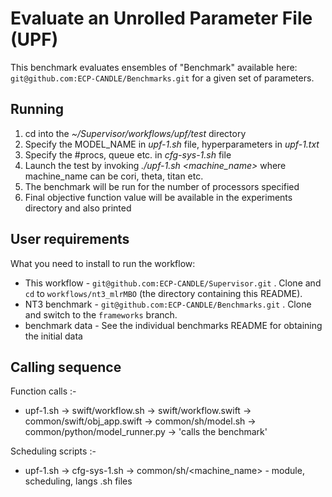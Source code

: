 # Evaluate an Unrolled Parameter File (UPF)  #

This benchmark evaluates ensembles of "Benchmark" available here: `git@github.com:ECP-CANDLE/Benchmarks.git` for a given set of parameters.

## Running ##

1. cd into the *~/Supervisor/workflows/upf/test* directory
2. Specify the MODEL_NAME in *upf-1.sh* file, hyperparameters in *upf-1.txt*
3. Specify the #procs, queue etc. in *cfg-sys-1.sh* file
4. Launch the test by invoking *./upf-1.sh <machine_name>*
    where machine_name can be cori, theta, titan etc.
5. The benchmark will be run for the number of processors specified
6. Final objective function value will be available in the experiments directory and also printed


## User requirements ##

What you need to install to run the workflow:

* This workflow - `git@github.com:ECP-CANDLE/Supervisor.git` .
  Clone and `cd` to `workflows/nt3_mlrMBO`
  (the directory containing this README).
* NT3 benchmark - `git@github.com:ECP-CANDLE/Benchmarks.git` .
  Clone and switch to the `frameworks` branch.
* benchmark data -
 See the individual benchmarks README for obtaining the initial data

## Calling sequence ##

Function calls :-
* upf-1.sh -> swift/workflow.sh -> swift/workflow.swift -> 
common/swift/obj_app.swift -> common/sh/model.sh -> 
common/python/model_runner.py -> 'calls the benchmark'

Scheduling scripts :-
* upf-1.sh -> cfg-sys-1.sh -> common/sh/<machine_name> - module, scheduling, langs .sh files